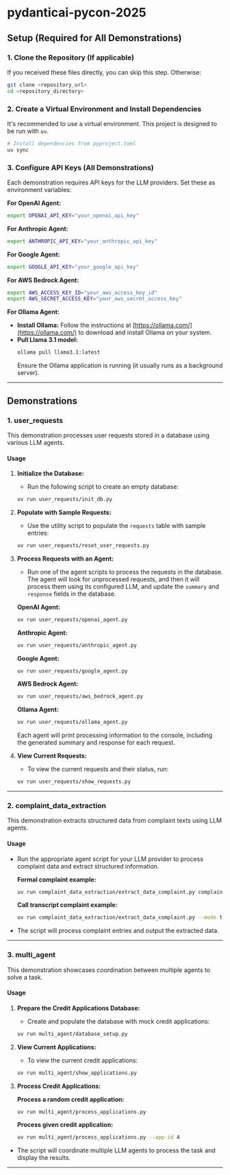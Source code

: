 # pydanticai-pycon-2025

## Setup (Required for All Demonstrations)

### 1. Clone the Repository (If applicable)

If you received these files directly, you can skip this step. Otherwise:
```bash
git clone <repository_url>
cd <repository_directory>
```

### 2. Create a Virtual Environment and Install Dependencies

It's recommended to use a virtual environment. This project is designed to be run with `uv`.

```bash
# Install dependencies from pyproject.toml
uv sync
```

### 3. Configure API Keys (All Demonstrations)

Each demonstration requires API keys for the LLM providers. Set these as environment variables:

**For OpenAI Agent:**
```bash
export OPENAI_API_KEY="your_openai_api_key"
```

**For Anthropic Agent:**
```bash
export ANTHROPIC_API_KEY="your_anthropic_api_key"
```

**For Google Agent:**
```bash
export GOOGLE_API_KEY="your_google_api_key"
```

**For AWS Bedrock Agent:**
```bash
export AWS_ACCESS_KEY_ID="your_aws_access_key_id"
export AWS_SECRET_ACCESS_KEY="your_aws_secret_access_key"
```

**For Ollama Agent:**
-   **Install Ollama:** Follow the instructions at [https://ollama.com/](https://ollama.com/) to download and install Ollama on your system.
-   **Pull Llama 3.1 model:**
    ```bash
    ollama pull llama3.1:latest
    ```
    Ensure the Ollama application is running (it usually runs as a background server).

---

## Demonstrations

### 1. user_requests

This demonstration processes user requests stored in a database using various LLM agents.

#### Usage

1. **Initialize the Database:**
    - Run the following script to create an empty database:
    ```bash
    uv run user_requests/init_db.py
    ```

2. **Populate with Sample Requests:**
    - Use the utility script to populate the `requests` table with sample entries:
    ```bash
    uv run user_requests/reset_user_requests.py
    ```

3. **Process Requests with an Agent:**
    - Run one of the agent scripts to process the requests in the database. The agent will look for unprocessed requests, and then it will process them using its configured LLM, and update the `summary` and `response` fields in the database.

    **OpenAI Agent:**
    ```bash
    uv run user_requests/openai_agent.py
    ```
    **Anthropic Agent:**
    ```bash
    uv run user_requests/anthropic_agent.py
    ```
    **Google Agent:**
    ```bash
    uv run user_requests/google_agent.py
    ```
    **AWS Bedrock Agent:**
    ```bash
    uv run user_requests/aws_bedrock_agent.py
    ```
    **Ollama Agent:**
    ```bash
    uv run user_requests/ollama_agent.py
    ```

    Each agent will print processing information to the console, including the generated summary and response for each request.

4. **View Current Requests:**
    - To view the current requests and their status, run:
    ```bash
    uv run user_requests/show_requests.py
    ```

---

### 2. complaint_data_extraction

This demonstration extracts structured data from complaint texts using LLM agents.

#### Usage

- Run the appropriate agent script for your LLM provider to process complaint data and extract structured information.

    **Formal complaint example:**
    ```bash
    uv run complaint_data_extraction/extract_data_complaint.py complaint_data_extraction/demo_complaint.txt
    ```
    **Call transcript complaint example:**
    ```bash
    uv run complaint_data_extraction/extract_data_complaint.py --mode transcript complaint_data_extraction/complaint_patricia_telmex.txt
    ```

- The script will process complaint entries and output the extracted data.

---

### 3. multi_agent

This demonstration showcases coordination between multiple agents to solve a task.

#### Usage

1. **Prepare the Credit Applications Database:**
    - Create and populate the database with mock credit applications:
    ```bash
    uv run multi_agent/database_setup.py
    ```

2. **View Current Applications:**
    - To view the current credit applications:
    ```bash
    uv run multi_agent/show_applications.py
    ```

3. **Process Credit Applications:**

    **Process a random credit application:**
    ```bash
    uv run multi_agent/process_applications.py
    ```
    **Process given credit application:**
    ```bash
    uv run multi_agent/process_applications.py --app-id 4
    ```

- The script will coordinate multiple LLM agents to process the task and display the results.

---
